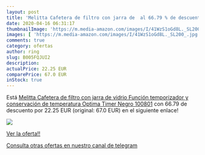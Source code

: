 ```yaml
---
layout: post
title: 'Melitta Cafetera de filtro con jarra de  al 66.79 % de descuento'
date: 2020-04-16 06:31:17
thumbnailImage: 'https://m.media-amazon.com/images/I/41WzS1oGd8L._SL200_.jpg'
images: [ 'https://m.media-amazon.com/images/I/41WzS1oGd8L._SL200_.jpg' ]
comments: true
category: ofertas
author: ring
slug: B005FQJUI2
description:
actualPrice: 22.25 EUR
comparePrice: 67.0 EUR
inStock: true
---
```


Está [Melitta Cafetera de filtro con jarra de vidrio  Función temporizador y conservación de temperatura  Optima Timer  Negro  100801](https://www.amazon.com/dp/B005FQJUI2/?tag=redken08-20) con 66.79 de descuento por 22.25 EUR (original: 67.0 EUR) en el siguiente enlace!

[![](https://m.media-amazon.com/images/I/41WzS1oGd8L._SL200_.jpg)](https://www.amazon.com/dp/B005FQJUI2/?tag=redken08-20)

[Ver la oferta!!](https://www.amazon.com/dp/B005FQJUI2/?tag=redken08-20)

[Consulta otras ofertas en nuestro canal de telegram](https://t.me/s/ofertas25)
